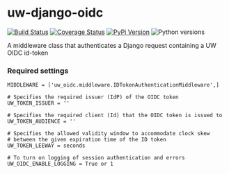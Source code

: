 # uw-django-oidc

[![Build Status](https://api.travis-ci.com/uw-it-aca/uw-django-oidc.svg?branch=master)](https://travis-ci.com/uw-it-aca/uw-django-oidc)
[![Coverage Status](https://coveralls.io/repos/github/uw-it-aca/uw-django-oidc/badge.svg?branch=master)](https://coveralls.io/github/uw-it-aca/uw-django-oidc?branch=master)
[![PyPi Version](https://img.shields.io/pypi/v/uw-django-oidc.svg)](https://pypi.python.org/pypi/uw-django-oidc)
![Python versions](https://img.shields.io/pypi/pyversions/uw-django-oidc.svg)


A middleware class that authenticates a Django request containing a UW OIDC id-token

### Required settings

```
MIDDLEWARE = ['uw_oidc.middleware.IDTokenAuthenticationMiddleware',]

# Specifies the required issuer (IdP) of the OIDC token
UW_TOKEN_ISSUER = ''

# Specifies the required client (Id) that the OIDC token is issued to
UW_TOKEN_AUDIENCE = ''

# Specifies the allowed validity window to accommodate clock skew
# between the given expiration time of the ID token
UW_TOKEN_LEEWAY = seconds

# To turn on logging of session authentication and errors
UW_OIDC_ENABLE_LOGGING = True or 1
```
